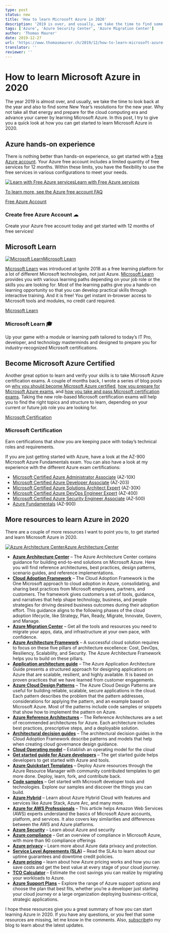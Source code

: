 ```yaml
---
type: post
status: new
title: 'How to learn Microsoft Azure in 2020'
description: '2019 is over, and usually, we take the time to find some resolutions for the new year. Why not take all that energy and prepare for the cloud computing era and advance your career by learning Microsoft Azure? In this post, Thomas gives you a quick look at how you can get started learning about Azure, whether you are a beginner or already advanced, technical or business-oriented.'
tags: ['Azure', 'Azure Security Center', 'Azure Migration Center']
author: 'Thomas Maurer'
date: 2019-12-27
url: 'https://www.thomasmaurer.ch/2019/12/how-to-learn-microsoft-azure-in-2020/'
translator: ''
reviewer: ''
---
```


# How to learn Microsoft Azure in 2020


The year 2019 is almost over, and usually, we take the time to look back at the year and also to find some New Year’s resolutions for the new year. Why not take all that energy and prepare for the cloud computing era and advance your career by learning Microsoft Azure. In this post, I try to give you a quick look at how you can get started to learn Microsoft Azure in 2020.

## Azure hands-on experience

There is nothing better than hands-on experience, so get started with a [free Azure account](https://azure.microsoft.com/free?WT.mc_id=thomasmaurer-blog-thmaure). Your Azure free account includes a limited quantity of free services for 12 months. Within these limits, you have the flexibility to use the free services in various configurations to meet your needs.

[![Learn with Free Azure services](https://www.thomasmaurer.ch/wp-content/uploads/2019/12/Learn-with-Free-Azure-services-768x420.jpg)Learn with Free Azure services](https://azure.microsoft.com/free?WT.mc_id=thomasmaurer-blog-thmaure)

[To learn more, see the ](https://azure.microsoft.com/free?WT.mc_id=thomasmaurer-blog-thmaure)[Azure free account FAQ](https://azure.microsoft.com/free/free-account-faq?WT.mc_id=thomasmaurer-blog-thmaure)

[Free Azure Account](https://azure.microsoft.com/free?WT.mc_id=thomasmaurer-blog-thmaure)

### Create free Azure Account ☁

Create your Azure free account today and get started with 12 months of free services!

## Microsoft Learn

[![Microsoft Learn](https://www.thomasmaurer.ch/wp-content/uploads/2019/12/Microsoft-Learn-768x457.jpg)Microsoft Learn](https://docs.microsoft.com/learn?WT.mc_id=thomasmaurer-blog-thmaure)

[Microsoft Learn](https://www.thomasmaurer.ch/2018/10/microsoft-learn/) was introduced at Ignite 2018 as a free learning platform for a lot of different Microsoft technologies, not just Azure. [Microsoft Learn](https://docs.microsoft.com/learn?WT.mc_id=thomasmaurer-blog-thmaure) provides you with various learning paths depending on your job role or the skills you are looking for. Most of the learning paths give you a hands-on learning opportunity so that you can develop practical skills through interactive training. And it is free! You get instant in-browser access to Microsoft tools and modules, no credit card required.

[Microsoft Learn](https://docs.microsoft.com/learn?WT.mc_id=thomasmaurer-blog-thmaure)

### Microsoft Learn 🎓

Up your game with a module or learning path tailored to today’s IT Pro, developer, and technology masterminds and designed to prepare you for industry-recognized Microsoft certifications.

## Become Microsoft Azure Certified

Another great option to learn and verify your skills is to take Microsoft Azure certification exams. A couple of months back, I wrote a series of blog posts on [why you should become Microsoft Azure certified](https://www.thomasmaurer.ch/2019/08/why-you-should-become-microsoft-azure-certified/), [how you prepare for Microsoft Azure exams](https://www.thomasmaurer.ch/2019/09/how-to-prepare-and-pass-a-microsoft-azure-exam/), and [how you take and pass Microsoft certification exams](https://www.thomasmaurer.ch/2019/09/tips-on-how-to-take-microsoft-azure-certification-exams/). Taking the new role-based Microsoft certification exams will help you to find the right topics and structure to learn, depending on your current or future job role you are looking for.

[Microsoft Certification](https://docs.microsoft.com/learn/certifications?WT.mc_id=thomasmaurer-blog-thmaure)

### Microsoft Certification

Earn certifications that show you are keeping pace with today’s technical roles and requirements.

If you are just getting started with Azure, have a look at the AZ-900 Microsoft Azure Fundamentals exam. You can also have a look at my experience with the different Azure exam certifications:

- [Microsoft Certified Azure Administrator Associate](https://www.thomasmaurer.ch/2018/10/passed-microsoft-certified-azure-administrator/) (AZ-10X)
- [Microsoft Certified Azure Developer Associate](https://www.thomasmaurer.ch/2019/07/passed-az-203-microsoft-certified-azure-developer/) (AZ-203)
- [Microsoft Certified Azure Solutions Architect Expert](https://www.thomasmaurer.ch/2019/01/microsoft-certified-azure-solutions-architect-expert/) (AZ-30X)
- [Microsoft Certified Azure DevOps Engineer Expert](https://www.thomasmaurer.ch/2019/07/passed-az-400-microsoft-certified-azure-devops-engineer/) (AZ-400)
- [Microsoft Certified Azure Security Engineer Associate](https://www.thomasmaurer.ch/2019/06/exam-az-500-azure-security-engineer-associate/) (AZ-500)
- [Azure Fundamentals](https://www.thomasmaurer.ch/2019/01/exam-az-900-microsoft-azure-fundamentals/) (AZ-900)

## More resources to learn Azure in 2020

There are a couple of more resources I want to point you to, to get started and learn Microsoft Azure in 2020.

[![Azure Architecture Center](https://www.thomasmaurer.ch/wp-content/uploads/2019/12/Azure-Architecture-Center-768x449.jpg)Azure Architecture Center](https://docs.microsoft.com/azure/architecture?WT.mc_id=thomasmaurer-blog-thmaure)

- [**Azure Architecture Center**](https://docs.microsoft.com/azure/architecture?WT.mc_id=thomasmaurer-blog-thmaure) – The Azure Architecture Center contains guidance for building end-to-end solutions on Microsoft Azure. Here you will find reference architectures, best practices, design patterns, scenario guides, and reference implementations.
- [**Cloud Adoption Framework**](https://docs.microsoft.com/en-us/azure/cloud-adoption-framework/index?WT.mc_id=thomasmaurer-blog-thmaure) – The Cloud Adoption Framework is the One Microsoft approach to cloud adoption in Azure, consolidating, and sharing best practices from Microsoft employees, partners, and customers. The framework gives customers a set of tools, guidance, and narratives that help shape technology, business, and people strategies for driving desired business outcomes during their adoption effort. This guidance aligns to the following phases of the cloud adoption lifecycle, like Strategy, Plan, Ready, Migrate, Innovate, Govern, and Manage.
- [**Azure Migration Center**](https://azure.microsoft.com/migration/migration-journey?WT.mc_id=thomasmaurer-blog-thmaure) – Get all the tools and resources you need to migrate your apps, data, and infrastructure at your own pace, with confidence.
- [**Azure Architecture Framework**](https://docs.microsoft.com/azure/architecture/framework?WT.mc_id=thomasmaurer-blog-thmaure) – A successful cloud solution requires to focus on these five pillars of architecture excellence: Cost, DevOps, Resiliency, Scalability, and Security. The Azure Architecture Framework helps you to build on these pillars.
- [**Application architecture guide**](https://docs.microsoft.com/azure/architecture/guide?WT.mc_id=thomasmaurer-blog-thmaure) – The Azure Application Architecture Guide presents a structured approach for designing applications on Azure that are scalable, resilient, and highly available. It is based on proven practices that we have learned from customer engagements.
- [**Azure Cloud Design Patterns**](https://docs.microsoft.com/azure/architecture/patterns?WT.mc_id=thomasmaurer-blog-thmaure) – The Azure Cloud Design Patterns are useful for building reliable, scalable, secure applications in the cloud. Each pattern describes the problem that the pattern addresses, considerations for applying the pattern, and an example based on Microsoft Azure. Most of the patterns include code samples or snippets that show how to implement the pattern on Azure.
- [**Azure Reference Architectures**](https://docs.microsoft.com/en-us/azure/architecture/architectures/?filter=reference-architecture&WT.mc_id=thomasmaurer-blog-thmaure) – The Reference Architectures are a set of recommended architectures for Azure. Each architecture includes best practices, prescriptive steps, and a deployable solution.
- [**Architectural decision guides**](https://docs.microsoft.com/azure/cloud-adoption-framework/decision-guides?WT.mc_id=thomasmaurer-blog-thmaure) – The architectural decision guides in the Cloud Adoption Framework describe patterns and models that help when creating cloud governance design guidance.
- [**Cloud Operating model**](https://docs.microsoft.com/azure/cloud-adoption-framework/operating-model?WT.mc_id=thomasmaurer-blog-thmaure) – Establish an operating model for the cloud
- [**Get started guide for Azure developers**](https://docs.microsoft.com/azure/guides/developer/azure-developer-guide?WT.mc_id=thomasmaurer-blog-thmaure) – The get started guide helps developers to get started with Azure and tools.
- [**Azure Quickstart Templates**](https://azure.microsoft.com/resources/templates?WT.mc_id=thomasmaurer-blog-thmaure) – Deploy Azure resources through the Azure Resource Manager with community contributed templates to get more done. Deploy, learn, fork, and contribute back.
- **[Code samples](https://docs.microsoft.com/samples/browse/?products=azure&WT.mc_id=thomasmaurer-blog-thmaure)** – Get started with Microsoft developer tools and technologies. Explore our samples and discover the things you can build.
- [**Azure Hybrid**](https://azure.microsoft.com/overview/azure-hybrid?WT.mc_id=thomasmaurer-blog-thmaure) – Learn about Azure Hybrid Cloud with features and services like Azure Stack, Azure Arc, and many more.
- [**Azure for AWS Professionals**](https://docs.microsoft.com/azure/architecture/aws-professional?WT.mc_id=thomasmaurer-blog-thmaure) – This article helps Amazon Web Services (AWS) experts understand the basics of Microsoft Azure accounts, platform, and services. It also covers key similarities and differences between the AWS and Azure platforms.
- [**Azure Security**](https://azure.microsoft.com/overview/security?WT.mc_id=thomasmaurer-blog-thmaure) – Learn about Azure and security
- [**Azure compliance**](https://azure.microsoft.com/en-us/overview/trusted-cloud/compliance?WT.mc_id=thomasmaurer-blog-thmaure) – Get an overview of compliance in Microsoft Azure, with more than 90 compliance offerings
- [**Azure privacy**](https://azure.microsoft.com/en-us/overview/trusted-cloud/privacy?WT.mc_id=thomasmaurer-blog-thmaure) – Learn more about Azure data privacy and protection.
- [**Service Level Agreements (SLA)**](https://azure.microsoft.com/support/legal/sla?WT.mc_id=thomasmaurer-blog-thmaure) – Read the SLAs to learn about our uptime guarantees and downtime credit policies.
- **[Azure pricing](https://azure.microsoft.com/pricing?WT.mc_id=thomasmaurer-blog-thmaure)** – learn about how Azure pricing works and how you can save costs and get the best value at every stage of your cloud journey.
- [**TCO Calculator**](https://azure.microsoft.com/pricing/tco/calculator?WT.mc_id=thomasmaurer-blog-thmaure) – Estimate the cost savings you can realize by migrating your workloads to Azure.
- [**Azure Support Plans**](https://azure.microsoft.com/support/plans?WT.mc_id=thomasmaurer-blog-thmaure) – Explore the range of Azure support options and choose the plan that best fits, whether you’re a developer just starting your cloud journey or a large organization deploying business-critical, strategic applications.

I hope these resources give you a great summary of how you can start learning Azure in 2020. If you have any questions, or you feel that some resources are missing, let me know in the comments. Also, [subscribe](https://www.thomasmaurer.ch/subscribe/)to my blog to learn about the latest updates.

<ContentMeta />
